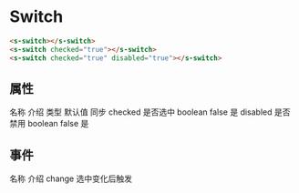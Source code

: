 # Switch

<section>
  <s-switch></s-switch>
  <s-switch checked="true"></s-switch>
  <s-switch checked="true" disabled="true"></s-switch>
</section>

```html
<s-switch></s-switch>
<s-switch checked="true"></s-switch>
<s-switch checked="true" disabled="true"></s-switch>
```

## 属性
<s-table>
  <s-thead>
    <s-tr>
      <s-th>名称</s-th>
      <s-th>介绍</s-th>
      <s-th class="min-content">类型</s-th>
      <s-th class="min-content">默认值</s-th>
      <s-th class="min-content">同步</s-th>
    </s-tr>
  </s-thead>
  <s-tbody>
    <s-tr>
      <s-td>checked</s-td>
      <s-td>是否选中</s-td>
      <s-td>boolean</s-td>
      <s-td>false</s-td>
      <s-td>是</s-td>
    </s-tr>
    <s-tr>
      <s-td>disabled</s-td>
      <s-td>是否禁用</s-td>
      <s-td>boolean</s-td>
      <s-td>false</s-td>
      <s-td>是</s-td>
    </s-tr>
  </s-tbody>
</s-table>

## 事件
<s-table>
  <s-thead>
    <s-tr>
      <s-th>名称</s-th>
      <s-th>介绍</s-th>
    </s-tr>
  </s-thead>
  <s-tbody>
    <s-tr>
      <s-td>change</s-td>
      <s-td>选中变化后触发</s-td>
    </s-tr>
  </s-tbody>
</s-table>